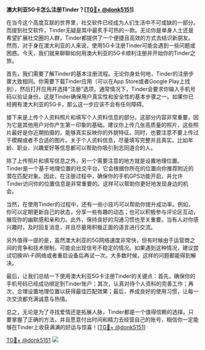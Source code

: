 **澳大利亚5G卡怎么注册Tinder？[[TG💪+ @donk5151](https://t.me/s/donk5151)]**

在当今这个高度互联的世界里，社交软件已经成为人们生活中不可或缺的一部分。而提到社交软件，Tinder无疑是其中最炙手可热的一款。无论你是单身人士还是希望扩展社交圈的人群，Tinder都提供了一个便捷且高效的方式去结识新朋友。然而，对于身在澳大利亚的人来说，使用5G卡注册Tinder可能会遇到一些问题或困惑。今天，我们就来聊聊如何用澳大利亚的5G卡顺利注册并开始你的Tinder之旅。

首先，我们需要了解Tinder的基本注册流程。无论你身处何地，Tinder的注册步骤大致相同。你需要下载Tinder应用（可以在App Store或者Google Play上找到），然后打开应用并选择“注册”选项。通常情况下，Tinder会要求你输入手机号码以验证身份。这是Tinder确保用户真实性和安全性的基本步骤之一。如果你已经拥有澳大利亚的5G卡，那么这一步应该不会有任何障碍。

接下来是上传个人资料照片和填写个人资料信息的部分。这部分内容非常重要，因为它是其他用户对你产生第一印象的基础。建议你上传几张高质量的照片，这些照片最好是你近期拍摄的，能够真实反映你的外貌特征。同时，也要注意不要上传过于模糊或者不合适的图片。关于个人资料信息，尽量填写完整并且真实。比如年龄、职业、兴趣爱好等信息都可以帮助你吸引到志同道合的人。

除了上传照片和填写信息之外，另一个需要注意的地方就是设置地理位置。Tinder是一个基于地理位置的社交平台，它会根据你所在的位置向你推荐附近的潜在匹配对象。因此，在注册过程中，确保你的手机GPS功能开启，并允许Tinder访问你的位置信息是非常重要的。这样可以帮助你更好地发现身边的机会。

当然，在使用Tinder的过程中，还有一些小技巧可以帮助你提升成功率。例如，你可以定期更新自己的状态，分享一些有趣的动态；也可以积极参与评论区互动，展现你的幽默感和亲和力。此外，保持良好的沟通习惯也至关重要。当有人对你感兴趣时，及时回复消息，并且尽量用积极正面的语言进行交流。

另外值得一提的是，虽然澳大利亚的5G网络速度非常快，但有时候由于运营商之间的竞争和技术限制，可能会出现信号不稳定的情况。如果遇到这种情况，建议尝试切换Wi-Fi网络或者重启设备后再试一次。大多数时候，这样的问题都能得到解决。

最后，让我们总结一下使用澳大利亚5G卡注册Tinder的关键点：首先，确保你的手机号码已经成功绑定到Tinder账户；其次，认真对待个人资料的完善工作；再次，合理设置地理位置以获得最佳匹配效果；最后，养成良好的使用习惯，让每一次交流都充满诚意与热情。

总之，无论是为了寻找爱情还是拓展人脉，Tinder都是一个值得信赖的选择。只要掌握了正确的方法，并且愿意付出时间和精力去经营自己的账号，相信你一定能够在Tinder上收获满满的好运与惊喜！[[TG💪+ @donk5151](https://t.me/s/donk5151)]

[TG💪+ @donk5151](https://t.me/s/donk5151) ![](https://i.postimg.cc/rwNCRYN7/Snipaste-2025-04-30-17-27-05.png)